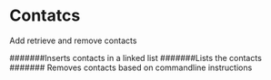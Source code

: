 # Contatcs
Add retrieve and remove contacts


#######Inserts contacts in a linked list
#######Lists the contacts
####### Removes contacts based on commandline instructions

